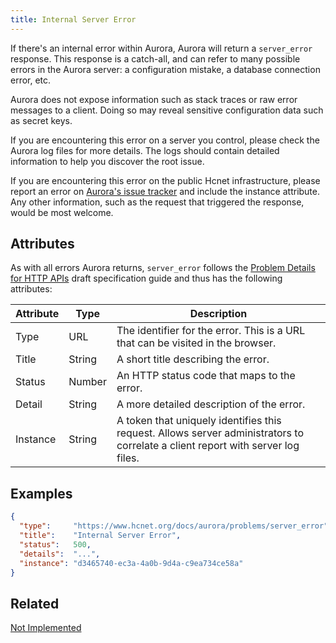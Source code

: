 ```yaml
---
title: Internal Server Error
---
```


If there's an internal error within Aurora, Aurora will return a `server_error` response.  This response is a catch-all, and can refer to many possible errors in the Aurora server: a configuration mistake, a database connection error, etc.

Aurora does not expose information such as stack traces or raw error messages to a client.  Doing so may reveal sensitive configuration data such as secret keys.

If you are encountering this error on a server you control, please check the Aurora log files for more details. The logs should contain detailed information to help you discover the root issue.

If you are encountering this error on the public Hcnet infrastructure, please report an error on [Aurora's issue tracker](https://github.com/hcnet/go/issues) and include the instance attribute.
Any other information, such as the request that triggered the response, would be most welcome.

## Attributes

As with all errors Aurora returns, `server_error` follows the [Problem Details for HTTP APIs](https://tools.ietf.org/html/draft-ietf-appsawg-http-problem-00) draft specification guide and thus has the following attributes:

| Attribute | Type   | Description                                                                                                                     |
| --------- | ----   | ------------------------------------------------------------------------------------------------------------------------------- |
| Type      | URL    | The identifier for the error.  This is a URL that can be visited in the browser.                                                |
| Title     | String | A short title describing the error.                                                                                             |
| Status    | Number | An HTTP status code that maps to the error.                                                                                     |
| Detail    | String | A more detailed description of the error.                                                                                       |
| Instance  | String | A token that uniquely identifies this request. Allows server administrators to correlate a client report with server log files. |


## Examples
```json
{
  "type":     "https://www.hcnet.org/docs/aurora/problems/server_error",
  "title":    "Internal Server Error",
  "status":   500,
  "details":  "...",
  "instance": "d3465740-ec3a-4a0b-9d4a-c9ea734ce58a"
}
```

## Related

[Not Implemented](./not-implemented.md)
